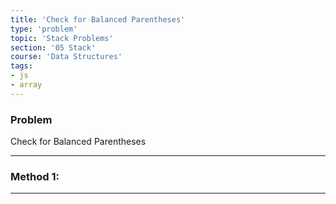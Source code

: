 ```yaml
---
title: 'Check for Balanced Parentheses'
type: 'problem'
topic: 'Stack Problems'
section: '05 Stack'
course: 'Data Structures'
tags:
- js
- array
---
```

### Problem
Check for Balanced Parentheses

---
### Method 1:



---